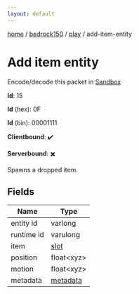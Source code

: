 ```yaml
---
layout: default
---
```


[home](/)  /  [bedrock150](/protocol/bedrock150)  /  [play](/protocol/bedrock150/play)  /  add-item-entity

# Add item entity

Encode/decode this packet in [Sandbox](../../../sandbox/bedrock150#Play.AddItemEntity)

**Id**: 15

**Id** (hex): 0F

**Id** (bin): 00001111

**Clientbound**: ✔️

**Serverbound**: ✖️

Spawns a dropped item.

## Fields

Name | Type
---|---
entity id | varlong
runtime id | varulong
item | [slot](/protocol/bedrock150/types/slot)
position | float&lt;xyz&gt;
motion | float&lt;xyz&gt;
metadata | [metadata](/protocol/bedrock150/metadata)
